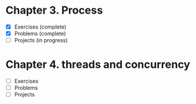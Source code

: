 # Chapter 3. Process

- [x] Exercises (complete)
- [x] Problems (complete)
- [ ] Projects (in progress)

# Chapter 4. threads and concurrency

- [ ] Exercises 
- [ ] Problems 
- [ ] Projects
